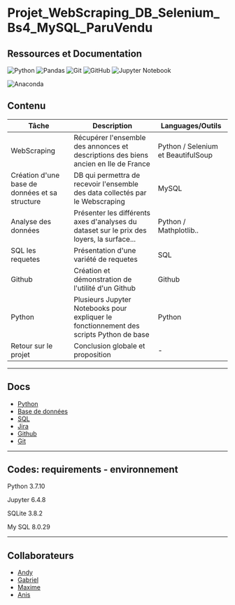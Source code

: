 # Projet_WebScraping_DB_Selenium_Bs4_MySQL_ParuVendu


## Ressources et Documentation

![Python](https://img.shields.io/badge/Python-3776AB?style=style=flat&logo=python&logoColor=white)
![Pandas](https://img.shields.io/badge/Pandas-2C2D72?style=flat&logo=pandas&logoColor=white)
![Git](https://img.shields.io/badge/-Git-333333?style=flat&logo=git)
![GitHub](https://img.shields.io/badge/-GitHub-333333?style=flat&logo=github)
![Jupyter Notebook](https://img.shields.io/badge/jupyter-%23FA0F00.svg?style=flat&logo=jupyter&logoColor=white)


![Anaconda](https://img.shields.io/badge/Anaconda-%2344A833.svg?style=for-the-badge&logo=anaconda&logoColor=white)


## Contenu

| Tâche                     | Description|Languages/Outils|
|-------------------------|  --------|---|
|WebScraping          |Récupérer l'ensemble des annonces et descriptions des biens ancien en Ile de France | Python / Selenium et BeautifulSoup|
|Création d'une base de données et sa structure         |DB qui permettra de recevoir l'ensemble des data collectés par le Webscraping | MySQL|
|Analyse des données         |Présenter les différents axes d'analyses du dataset sur le prix des loyers, la surface...  |Python / Mathplotlib..|
|SQL les requetes         |Présentation d'une variété de requetes |SQL|
|Github         |Création et démonstration de l'utilité d'un Github |Github|
|Python        |Plusieurs Jupyter Notebooks pour expliquer le fonctionnement des scripts Python de base |Python|
|Retour sur le projet         |Conclusion globale et proposition |-|

--------------------------------------------------------------------------------

## Docs

- [Python](https://www.python.org/) 
- [Base de données](https://support.microsoft.com/fr-fr/office/principes-fondamentaux-des-bases-de-donn%C3%A9es-a849ac16-07c7-4a31-9948-3c8c94a7c204)
- [SQL](https://sql.sh/) 
- [Jira](https://www.atlassian.com/fr/agile/tutorials) 
- [Github](https://docs.github.com/en)
- [Git](https://www.atlassian.com/fr/git)

--------------------------------------------------------------------------------

## Codes: requirements - environnement

Python 3.7.10

Jupyter 6.4.8

SQLite 3.8.2

My SQL 8.0.29

--------------------------------------------------------------------------------

## Collaborateurs

 - [Andy](https://github.com/75andybermond) 
 - [Gabriel](https://github.com/Chtonium)
 - [Maxime](https://github.com/Pacha75)
 - [Anis](https://github.com/anuiit)

